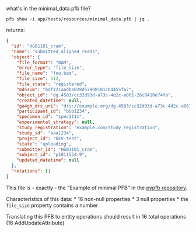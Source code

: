 what's in the minimal_data.pfb file?

`pfb show -i app/tests/resources/minimal_data.pfb | jq .`

returns:

```json
{
  "id": "HG01101_cram",
  "name": "submitted_aligned_reads",
  "object": {
    "file_format": "BAM",
    "error_type": "file_size",
    "file_name": "foo.bam",
    "file_size": 512,
    "file_state": "registered",
    "md5sum": "bdf121aadba028d57808101cb4455fa7",
    "object_id": "dg.4503/cc32d93d-a73c-4d2c-a061-26c0410e74fa",
    "created_datetime": null,
    "ga4gh_drs_uri": "drs://example.org/dg.4503/cc32d93d-a73c-4d2c-a061-26c0410e74fa",
    "participant_id": "bbb1234",
    "specimen_id": "spec1111",
    "experimental_strategy": null,
    "study_registration": "example.com/study_registration",
    "study_id": "aaa1234",
    "project_id": "DEV-test",
    "state": "uploading",
    "submitter_id": "HG01101_cram",
    "subject_id": "p1011554-9",
    "updated_datetime": null
  },
  "relations": []
}
```

This file is - exactly - the "Example of minimal PFB" in the [pypfb repository](https://github.com/uc-cdis/pypfb#example-of-minimal-pfb).

Characteristics of this data:
    * 16 non-null properties
    * 3 null properties
    * the `file_size` property contains a number

Translating this PFB to entity operations should result in 16 total operations (16 AddUpdateAttribute)
